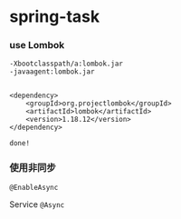 # spring-task

### use Lombok
```
-Xbootclasspath/a:lombok.jar
-javaagent:lombok.jar


<dependency>
    <groupId>org.projectlombok</groupId>
    <artifactId>lombok</artifactId>
    <version>1.18.12</version>
</dependency>

done!
```


### 使用非同步

``@EnableAsync``

Service
``@Async``
